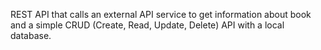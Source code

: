  REST API that calls an external API service to get information about book and a simple CRUD (Create, Read, Update, Delete) API with a local database.